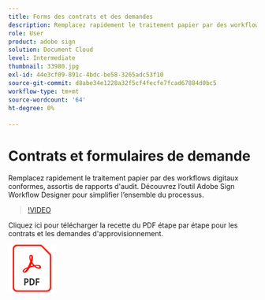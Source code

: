 ```yaml
---
title: Forms des contrats et des demandes
description: Remplacez rapidement le traitement papier par des workflows digitaux conformes, assortis de rapports d'audit
role: User
product: adobe sign
solution: Document Cloud
level: Intermediate
thumbnail: 33980.jpg
exl-id: 44e3cf09-891c-4bdc-be58-3265adc53f10
source-git-commit: d8abe34e1228a32f5cf4fecfe7fcad67884d0bc5
workflow-type: tm+mt
source-wordcount: '64'
ht-degree: 0%

---
```


# Contrats et formulaires de demande

Remplacez rapidement le traitement papier par des workflows digitaux conformes, assortis de rapports d&#39;audit. Découvrez l’outil Adobe Sign Workflow Designer pour simplifier l’ensemble du processus.

>[!VIDEO](https://video.tv.adobe.com/v/33980?hidetitle=true)

Cliquez ici pour télécharger la recette du PDF étape par étape pour les contrats et les demandes d&#39;approvisionnement.

[![Télécharger la recette du PDF](../assets/acrobat_PDF_96.png)](../assets/adobe-sign_set_up_a_workflow_use_case.pdf)
